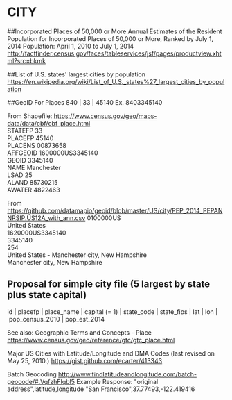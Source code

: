 # CITY

##Incorporated Places of 50,000 or More
Annual Estimates of the Resident Population for Incorporated Places of 50,000 or More, Ranked by July 1, 2014 Population: April 1, 2010 to July 1, 2014
http://factfinder.census.gov/faces/tableservices/jsf/pages/productview.xhtml?src=bkmk

##List of U.S. states' largest cities by population
https://en.wikipedia.org/wiki/List_of_U.S._states%27_largest_cities_by_population


##GeoID For Places
840 | 33 | 45140
Ex. 8403345140


From Shapefile: https://www.census.gov/geo/maps-data/data/cbf/cbf_place.html     
STATEFP    33     
PLACEFP    45140   
PLACENS    00873658  
AFFGEOID    1600000US3345140   
GEOID    3345140   
NAME    Manchester   
LSAD    25   
ALAND    85730215   
AWATER    4822463   

From https://github.com/datamapio/geoid/blob/master/US/city/PEP_2014_PEPANNRSIP.US12A_with_ann.csv
0100000US        
United States    
1620000US3345140    
3345140    
254    
United States - Manchester city, New Hampshire   
Manchester city, New Hampshire   


## Proposal for simple city file (5 largest by state plus state capital)
id | placefp | place_name | capital (= 1) | state_code | state_fips | lat | lon | pop_census_2010 | pop_est_2014   


      
See also:
Geographic Terms and Concepts - Place
https://www.census.gov/geo/reference/gtc/gtc_place.html

Major US Cities with Latitude/Longitude and DMA Codes (last revised on May 25, 2010.)
https://gist.github.com/ecarter/413343

Batch Geocoding
http://www.findlatitudeandlongitude.com/batch-geocode/#.VqfzhFIqbl5
Example Response:
"original address",latitude,longitude
"San Francisco",37.77493,-122.419416